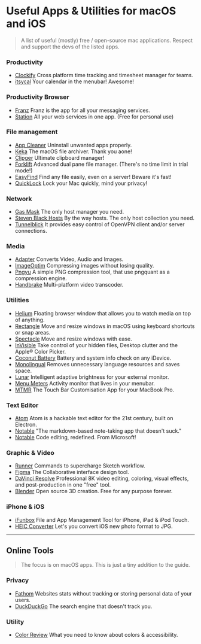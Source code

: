 # Useful Apps & Utilities for macOS and iOS

>A list of useful (mostly) free / open-source mac applications.
>Respect and support the devs of the listed apps.

### Productivity
- [Clockify](https://clockify.me) Cross platform time tracking and timesheet manager for teams.
- [itsycal](https://www.mowglii.com/itsycal/) Your calendar in the menubar! Awesome!

### Productivity Browser
- [Franz](https://meetfranz.com) Franz is the app for all your messaging services.
- [Station](https://getstation.com) All your web services in one app. (Free for personal use)

### File management
- [App Cleaner](https://freemacsoft.net/appcleaner/) Uninstall unwanted apps properly.
- [Keka](https://www.keka.io/en/) The macOS file archiver. Thank you aone!
- [Clipger](https://florian.github.io/clipgerapp/) Ultimate clipboard manager!
- [Forklift](https://binarynights.com) Advanced dual pane file manager. (There's no time limit in trial mode!)
- [EasyFind](https://www.devontechnologies.com/products/freeware.html) Find any file easily, even on a server! Beware it's fast!
- [QuickLock](https://github.com/orwhat-cc/quicklock) Lock your Mac quickly, mind your privacy!

### Network
- [Gas Mask](https://github.com/2ndalpha/gasmask) The only host manager you need.
- [Steven Black Hosts](https://github.com/StevenBlack/hosts) By the way hosts. The only host collection you need.
- [Tunnelblick](https://tunnelblick.net) It provides easy control of OpenVPN client and/or server connections.

### Media
- [Adapter](https://macroplant.com/adapter) Converts Video, Audio and Images.
- [ImageOptim](https://imageoptim.com/mac) Compressing images without losing quality.
- [Pngyu](https://nukesaq88.github.io/Pngyu/) A simple PNG compression tool, that use pngquant as a compression engine.
- [Handbrake](https://handbrake.fr) Multi-platform video transcoder.

### Utilities
- [Helium](http://heliumfloats.com) Floating browser window that allows you to watch media on top of anything.
- [Rectangle](https://rectangleapp.com) Move and resize windows in macOS using keyboard shortcuts or snap areas.
- [Spectacle](https://www.spectacleapp.com) Move and resize windows with ease.
- [InVisible](http://northernspysoftware.com/software/invisible) Take control of your hidden files, Desktop clutter and the Apple® Color Picker.
- [Coconut Battery](https://www.coconut-flavour.com/coconutbattery/) Battery and system info check on any iDevice.
- [Monolingual](https://ingmarstein.github.io/Monolingual/) Removes unnecessary language resources and saves space.
- [Lunar](https://lunar.fyi) Intelligent adaptive brightness for your external monitor.
- [Menu Meters](https://member.ipmu.jp/yuji.tachikawa/MenuMetersElCapitan/) Activity monitor that lives in your menubar.
- [MTMR](https://github.com/toxblh/MTMR) The Touch Bar Customisation App for your MacBook Pro.

### Text Editor
- [Atom](https://github.com/atom/atom) Atom is a hackable text editor for the 21st century, built on Electron.
- [Notable](https://github.com/notable/notable/blob/master/README.md) "The markdown-based note-taking app that doesn't suck."
- [Notable](https://code.visualstudio.com) Code editing, redefined. From Microsoft!

### Graphic & Video
- [Runner](https://sketchrunner.com) Commands to supercharge Sketch workflow.
- [Figma](https://www.figma.com) The Collaborative interface design tool.
- [DaVinci Resolve](https://www.blackmagicdesign.com/products/davinciresolve/) Professional 8K video editing, coloring, visual effects, and post-production in one "free" tool.
- [Blender](https://www.blender.org/download/) Open source 3D creation. Free for any purpose forever.

### iPhone & iOS
- [iFunbox](http://www.i-funbox.com) File and App Management Tool for iPhone, iPad & iPod Touch.
- [HEIC Converter](https://imazing.com/heic) Let's you convert iOS new photo format to JPG.

---

## Online Tools 
>The focus is on macOS apps. This is just a tiny addition to the guide.

### Privacy
- [Fathom](https://usefathom.com) Websites stats without tracking or storing personal data of your users.
- [DuckDuckGo](https://duckduckgo.com) The search engine that doesn't track you.

### Utility
- [Color Review](https://color.review/) What you need to know about colors & accessibility.


